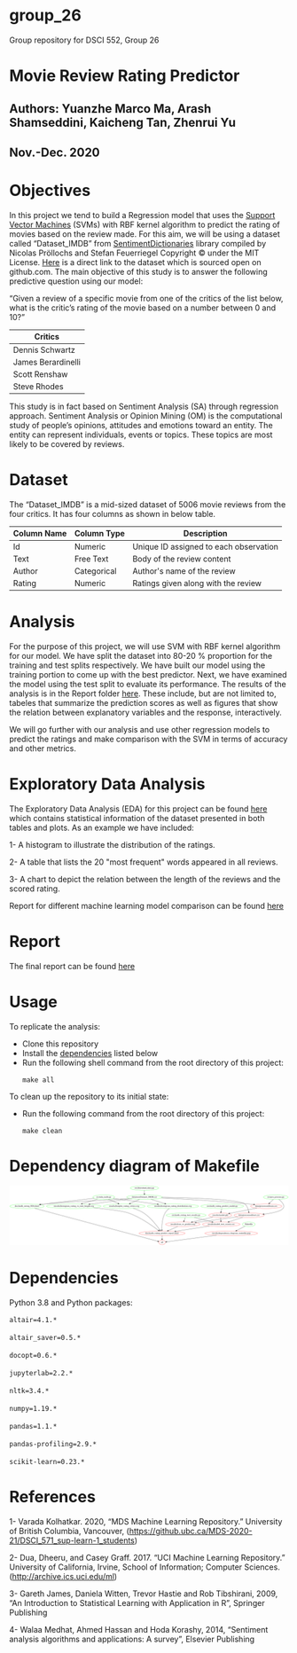 # group_26
Group repository for DSCI 552, Group 26
# Movie Review Rating Predictor

## Authors: Yuanzhe Marco Ma, Arash Shamseddini, Kaicheng Tan, Zhenrui Yu
## Nov.-Dec. 2020

# Objectives
In this project we tend to build a Regression model that uses the [Support Vector Machines](https://scikit-learn.org/stable/modules/svm.html) (SVMs) with RBF kernel algorithm to predict the rating of movies based on the review made. For this aim, we will be using a dataset called “Dataset_IMDB” from [SentimentDictionaries](https://github.com/nproellochs/SentimentDictionaries) library compiled by Nicolas Pröllochs and Stefan Feuerriegel Copyright © under the MIT License. [Here](https://github.com/nproellochs/SentimentDictionaries/blob/master/Dataset_IMDB.csv) is a direct link to the dataset which is sourced open on github.com.
The main objective of this study is to answer the following predictive question using our model:


“Given a review of a specific movie from one of the critics of the list below, what is the critic’s rating of the movie based on a number between 0 and 10?”

| Critics   |       
|----------|
| Dennis Schwartz |  
| James Berardinelli |   
| Scott Renshaw | 
| Steve Rhodes | 

This study is in fact based on Sentiment Analysis (SA) through regression approach. Sentiment Analysis or Opinion Mining (OM) is the computational study of people’s opinions, attitudes and emotions toward an entity. The entity can represent individuals, events or topics. These topics are most likely to be covered by reviews.

# Dataset
The “Dataset_IMDB” is a mid-sized dataset of 5006 movie reviews from the four critics. It has four columns as shown in below table.

|  Column Name	 | Column Type	 |  Description |  
|---|---|---|
|  Id |  Numeric | Unique ID assigned to each observation|
|   Text|  Free Text	 | Body of the review content|
|  Author | Categorical  | Author's name of the review|
|  Rating | Numeric  | Ratings given along with the review|


# Analysis
For the purpose of this project, we will use SVM with RBF kernel algorithm for our model. We have split the dataset into 80-20 % proportion for the training and test splits respectively. We have built our model using the training portion to come up with the best predictor. Next, we have examined the model using the test split to evaluate its performance. The results of the analysis is in the Report folder [here](https://github.com/UBC-MDS/group_26). These include, but are not limited to, tabeles that summarize the prediction scores as well as figures that show the relation between explanatory variables and the response, interactively.

We will go further with our analysis and use other regression models to predict the ratings and make comparison with the SVM in terms of accuracy and other metrics.

# Exploratory Data Analysis
The Exploratory Data Analysis (EDA) for this project can be found [here](https://ubc-mds.github.io/group_26/doc/imdb_rating_EDA.html) which contains statistical information of the dataset presented in both tables and plots. As an example we have included:

1- A histogram to illustrate the distribution of the ratings.

2- A table that lists the 20 "most frequent" words appeared in all reviews.

3- A chart to depict the relation between the length of the reviews and the scored rating.

Report for different machine learning model comparison can be found [here](https://ubc-mds.github.io/group_26/doc/model_comparison.html)

# Report
The final report can be found [here](https://ubc-mds.github.io/group_26/doc/imdb_rating_predict_report.html)

# Usage
To replicate the analysis: 
- Clone this repository
- Install the [dependencies](#dependencies) listed below
- Run the following shell command from the root directory of this project:
  ```shell
  make all
  ```

To clean up the repository to its initial state:
- Run the following command from the root directory of this project:
  ```shell
  make clean
  ```

# Dependency diagram of Makefile
![Dependency diagram of the Makefile](results/dependency_diagram_makefile.png)

# Dependencies
Python 3.8 and Python packages:
```
altair=4.1.*

altair_saver=0.5.*

docopt=0.6.*

jupyterlab=2.2.*

nltk=3.4.*

numpy=1.19.*

pandas=1.1.*

pandas-profiling=2.9.*

scikit-learn=0.23.*
```

# References
1- Varada Kolhatkar. 2020, “MDS Machine Learning Repository.” University of British Columbia, Vancouver, (https://github.ubc.ca/MDS-2020-21/DSCI_571_sup-learn-1_students)

2- Dua, Dheeru, and Casey Graff. 2017. “UCI Machine Learning Repository.” University of California, Irvine, School of Information; Computer Sciences. (http://archive.ics.uci.edu/ml)

3- Gareth James, Daniela Witten, Trevor Hastie and Rob Tibshirani, 2009, “An Introduction to Statistical Learning with Application in R”, Springer Publishing

4- Walaa Medhat, Ahmed Hassan and Hoda Korashy, 2014, “Sentiment analysis algorithms and applications: A survey”, Elsevier Publishing
